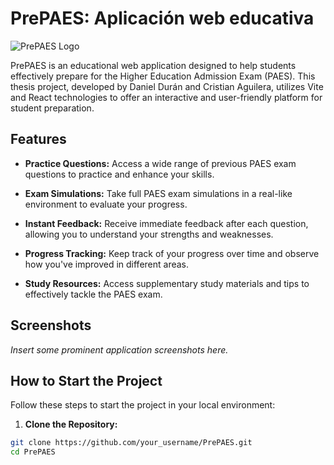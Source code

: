 # PrePAES: Aplicación web educativa

![PrePAES Logo]([https://res.cloudinary.com/dohtxxlbe/image/upload/v1692331508/ImagenesPrePAES/prepaesLogo_ju7szn.png])

PrePAES is an educational web application designed to help students effectively prepare for the Higher Education Admission Exam (PAES). This thesis project, developed by Daniel Durán and Cristian Aguilera, utilizes Vite and React technologies to offer an interactive and user-friendly platform for student preparation.

## Features

- **Practice Questions:** Access a wide range of previous PAES exam questions to practice and enhance your skills.

- **Exam Simulations:** Take full PAES exam simulations in a real-like environment to evaluate your progress.

- **Instant Feedback:** Receive immediate feedback after each question, allowing you to understand your strengths and weaknesses.

- **Progress Tracking:** Keep track of your progress over time and observe how you've improved in different areas.

- **Study Resources:** Access supplementary study materials and tips to effectively tackle the PAES exam.

## Screenshots

_Insert some prominent application screenshots here._

## How to Start the Project

Follow these steps to start the project in your local environment:

1. **Clone the Repository:**

```bash
git clone https://github.com/your_username/PrePAES.git
cd PrePAES
